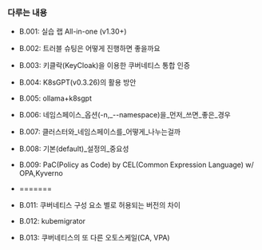 ### 다루는 내용 
- B.001: 실습 랩 All-in-one (v1.30+)
- B.002: 트러블 슈팅은 어떻게 진행하면 좋을까요 
- B.003: 키클락(KeyCloak)을 이용한 쿠버네티스 통합 인증 
- B.004: K8sGPT(v0.3.26)의 활용 방안
- B.005: ollama+k8sgpt 
- B.006: 네임스페이스_옵션(-n,_--namespace)을_먼저_쓰면_좋은_경우
- B.007: 클러스터와_네임스페이스를_어떻게_나누는걸까
- B.008: 기본(default)_설정의_중요성
- B.009: PaC(Policy as Code) by CEL(Common Expression Language) w/ OPA,Kyverno

- =======
- B.011: 쿠버네티스 구성 요소 별로 허용되는 버전의 차이
- B.012: kubemigrator
- B.013: 쿠버네티스의 또 다른 오토스케일(CA, VPA)

